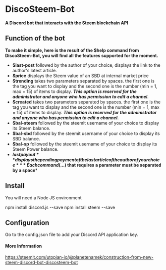 # DiscoSteem-Bot
**A Discord bot that interacts with the Steem blockchain API**

## Function of the bot

**To make it simple, here is the result of the **$help** command from DiscoSteem-Bot, you will find all the features supported for the moment.**

- **$last-post** followed by the author of your choice, displays the link to the author's latest article.
- **$price** displays the Steem value of an SBD at internal market price  
- **$trending** takes two parameters separated by spaces. the first one is the tag you want to display and the second one is the number (min = 1, max = 15) of items to display. 
***This option is reserved for the administrator and anyone who has permission to edit a channel.*** 
- **$created** takes two parameters separated by spaces. the first one is the tag you want to display 
and the second one is the number (min = 1, max = 15) of items to display. 
***This option is reserved for the administrator and anyone who has permission to edit a channel.***
- **$bal-steem** followed by the steemit username of your choice to display its Steem balance. 
- **$bal-sbd** followed by the steemit username of your choice to display its SBD balance.
- **$bal-sp** followed by the steemit username of your choice to display its Steem Power balance.
- **$last payout** displays the pending payment of the last article of the author of your choice 
***Each command ($...) that requires a parameter must be separated by a space***

## Install 
You will need a Node JS environment 

npm install discord.js --save 
npm install steem --save 

## Configuration

Go to the config.json file to add your Discord API application key. 

#### More Information

https://steemit.com/utopian-io/@planetenamek/construction-from-new-steem-discord-bot-discosteem-bot
